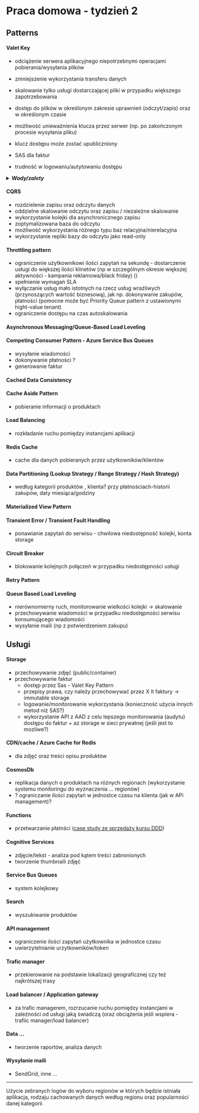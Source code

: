 # Praca domowa - tydzień 2

## Patterns

#### Valet Key
* odciążenie serwera aplikacyjnego niepotrzebnymi operacjami pobierania/wysyłania plików
* zmniejszenie wykorzystania transferu danych
* skalowanie tylko usługi dostarczającej pliki w przypadku większego zapotrzebowania
* dostęp do plików w określonym zakresie uprawnień (odczyt/zapis) oraz w określonym czasie
* możliwość unieważnienia klucza przez serwer (np. po zakończonym procesie wysyłania pliku)

* klucz dostępu może zostać upubliczniony

* SAS dla faktur
* trudność w logowaniu/autytowaniu dostępu

<details>
    <summary><b><i>Wady/zalety</i></b></summary>

| Zalety                                                                                    | Wady                                                                                        |
|-------------------------------------------------------------------------------------------|---------------------------------------------------------------------------------------------|
| odciążenie serwera aplikacyjnego niepotrzebnymi operacjami pobierania/wysyłania plików    | klucz dostępu może zostać upubliczniony                                                     |
| zmniejszenie wykorzystania transferu danych                                               | zbyt krótki okres ważności klucza może spowodować, że użytkownik nie zdąży wykonać operacji |
| skalowanie tylko usługi dostarczającej pliki w przypadku większego zapotrzebowania        | brak możliwości zdefiniowania rozmiaru wysyłanego plików / ilości pobrań pliku              |
| dostęp do plików w określonym zakresie uprawnień (odczyt/zapis) oraz w określonym czasie  | konieczność zarządzania kluczami dostępu                                                    |
| możliwość unieważnienia klucza przez serwer (np. po zakończonym procesie wysyłania pliku) | przeglądarka może nie wspierać CORS                                                         |
|                                                                                           |                                                                                             |
|                                                                                           |                                                                                             |
</details>


#### CQRS
* rozdzielenie zapisu oraz odczytu danych
* oddzielne skalowanie odczytu oraz zapisu / niezależne skalowanie
* wykorzystanie kolejki dla asynchronicznego zapisu
* zoptymalizowana baza do odczytu
* możliwość wykorzystania różnego typu baz relacyjna/nierelacyjna
* wykorzystanie repliki bazy do odczytu jako read-only

#### Throttling pattern
* ograniczenie użytkownikowi ilości zapytań na sekundę - dostarczenie usługi do większej ilości klinetów (np w szczególnym okresie większej aktywności - kampania reklamowa/black friday) ()
* spełnienie wymagań SLA
* wyłączanie usług mało istotnych na rzecz usług wrażliwych (przynoszących wartość biznesową), jak np. dokonywanie zakupów, płatności (pomocne może być Priority Queue pattern  z ustawionymi hight-value tenant)
* ograniczenie dostępu na czas autoskalowania



#### Asynchronous Messaging/Queue-Based Load Leveling

#### Competing Consumer Pattern - Azure Service Bus Queues
* wysyłanie wiadomości
* dokonywanie płatności ?
* generowanie faktur


#### Cached Data Consistency

#### Cache Aside Pattern
* pobieranie informacji o produktach


#### Load Balancing
* rozkładanie ruchu pomiędzy instancjami aplikacji


#### Redis Cache
* cache dla danych pobieranych przez użytkowników/klientów

#### Data Partitioning (Lookup Strategy / Range Strategy / Hash Strategy)
* według kategorii produktów , klienta? przy płatnościach-historii zakupów, daty miesiąca/godziny

#### Materialized View Pattern


#### Transient Error / Transient Fault Handling
* ponawianie zapytań do serwisu - chwilowa niedostępność kolejki, konta storage

#### Circuit Breaker
* blokowanie kolejnych połączeń w przypadku niedostępności usługi

#### Retry Pattern

#### Queue Based Load Leveling
* nierównomierny ruch, monitorowanie wielkości kolejki -> skalowanie
* przechowywanie wiadomości w przypadku niedostępności serwisu konsumującego wiadomości
* wysyłanie maili (np z potwierdzeniem zakupu)


## Usługi


#### Storage
* przechowywanie zdjęć (public/container)
* przechowywanie faktur 
  * dostęp przez Sas - Valet Key Pattern
  * przepisy prawa, czy należy przechowywać przez X lt faktury -> immutable storage
  * logowanie/monitorowanie wykorzystania (konieczność użycia innych metod niż SAS?)
  * wykorzystanie API z AAD z celu lepszego monitorowania (audytu) dostępu do faktur + az storage w sieci prywatnej (jeśli jest to mozliwe?)


#### CDN/cache / Azure Cache for Redis
* dla zdjęć oraz treści opisu produktów

#### CosmosDb
* replikacja danych o produktach na różnych regionach (wykorzystanie systemu monitoringu do wyznaczenia ... regionów)
* ? ograniczanie ilości zapytań w jednostce czasu na klienta (jak w APi management)?

#### Functions
* przetwarzanie płatnści ([case study ze sprzedaży kursu DDD](https://blog.scooletz.com/2019/09/02/how-i-built-and-run-my-e-shop-for-0-07-month-using-azure-functions-and-a-few-more/))


#### Cognitive Services
* zdjęcie/tekst - analiza pod kątem treści zabronionych
* tworzenie thumbnaili zdjęć

#### Service Bus Queues
* system kolejkowy

#### Search
* wyszukiwanie produktów

#### API management
* ograniczenie ilości zapytań użytkownika w jednostce czasu
* uwierzytelnianie urzytkowników/token


#### Trafic manager
* przekierowanie na podstawie lokalizacji geograficznej czy też najkrótszej trasy

#### Load balancer / Application gateway
* za trafic managerem, rozrzucanie ruchu pomiędzy instancjami w zależności od usługi jaką świadczą (oraz obciążenia jeśli wspiera - trafiic manager/load balancer)

#### Data ...
* tworzenie raportów, analiza danych

#### Wysyłanie maili
* SendGrid, inne ...


----

Użycie zebranych logów do wyboru regionów w których będzie istniała aplikacja, rodzaju cachowanych danych według regionu oraz popularności danej kategorii